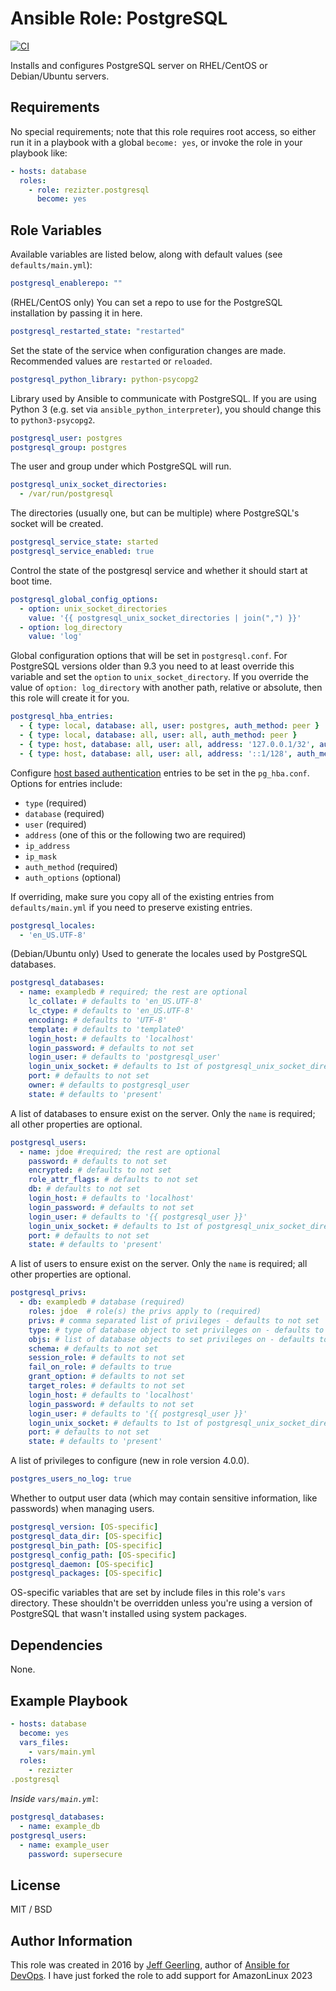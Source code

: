 # Ansible Role: PostgreSQL

[![CI](https://github.com/rezizter/ansible-role-postgresql/actions/workflows/ci.yml/badge.svg)](https://github.com/rezizter/ansible-role-postgresql/actions/workflows/ci.yml)

Installs and configures PostgreSQL server on RHEL/CentOS or Debian/Ubuntu servers.

## Requirements

No special requirements; note that this role requires root access, so either run it in a playbook with a global `become: yes`, or invoke the role in your playbook like:

```yaml
- hosts: database
  roles:
    - role: rezizter.postgresql
      become: yes
```
## Role Variables

Available variables are listed below, along with default values (see `defaults/main.yml`):

```yaml
postgresql_enablerepo: ""
```
(RHEL/CentOS only) You can set a repo to use for the PostgreSQL installation by passing it in here.

```yaml
postgresql_restarted_state: "restarted"
```

Set the state of the service when configuration changes are made. Recommended values are `restarted` or `reloaded`.

```yaml
postgresql_python_library: python-psycopg2
```

Library used by Ansible to communicate with PostgreSQL. If you are using Python 3 (e.g. set via `ansible_python_interpreter`), you should change this to `python3-psycopg2`.

```yaml
postgresql_user: postgres
postgresql_group: postgres
```

The user and group under which PostgreSQL will run.

```yaml
postgresql_unix_socket_directories:
  - /var/run/postgresql
```

The directories (usually one, but can be multiple) where PostgreSQL's socket will be created.

```yaml
postgresql_service_state: started
postgresql_service_enabled: true
```

Control the state of the postgresql service and whether it should start at boot time.

```yaml
postgresql_global_config_options:
  - option: unix_socket_directories
    value: '{{ postgresql_unix_socket_directories | join(",") }}'
  - option: log_directory
    value: 'log'
```
Global configuration options that will be set in `postgresql.conf`.
For PostgreSQL versions older than 9.3 you need to at least override this variable and set the `option` to `unix_socket_directory`.
If you override the value of `option: log_directory` with another path, relative or absolute, then this role will create it for you.

```yaml
postgresql_hba_entries:
  - { type: local, database: all, user: postgres, auth_method: peer }
  - { type: local, database: all, user: all, auth_method: peer }
  - { type: host, database: all, user: all, address: '127.0.0.1/32', auth_method: md5 }
  - { type: host, database: all, user: all, address: '::1/128', auth_method: md5 }
```

Configure [host based authentication](https://www.postgresql.org/docs/current/static/auth-pg-hba-conf.html) entries to be set in the `pg_hba.conf`. Options for entries include:

  - `type` (required)
  - `database` (required)
  - `user` (required)
  - `address` (one of this or the following two are required)
  - `ip_address`
  - `ip_mask`
  - `auth_method` (required)
  - `auth_options` (optional)

If overriding, make sure you copy all of the existing entries from `defaults/main.yml` if you need to preserve existing entries.

```yaml
postgresql_locales:
  - 'en_US.UTF-8'
```

(Debian/Ubuntu only) Used to generate the locales used by PostgreSQL databases.

```yaml
postgresql_databases:
  - name: exampledb # required; the rest are optional
    lc_collate: # defaults to 'en_US.UTF-8'
    lc_ctype: # defaults to 'en_US.UTF-8'
    encoding: # defaults to 'UTF-8'
    template: # defaults to 'template0'
    login_host: # defaults to 'localhost'
    login_password: # defaults to not set
    login_user: # defaults to 'postgresql_user'
    login_unix_socket: # defaults to 1st of postgresql_unix_socket_directories
    port: # defaults to not set
    owner: # defaults to postgresql_user
    state: # defaults to 'present'
```

A list of databases to ensure exist on the server. Only the `name` is required; all other properties are optional.

```yaml
postgresql_users:
  - name: jdoe #required; the rest are optional
    password: # defaults to not set
    encrypted: # defaults to not set
    role_attr_flags: # defaults to not set
    db: # defaults to not set
    login_host: # defaults to 'localhost'
    login_password: # defaults to not set
    login_user: # defaults to '{{ postgresql_user }}'
    login_unix_socket: # defaults to 1st of postgresql_unix_socket_directories
    port: # defaults to not set
    state: # defaults to 'present'
```

A list of users to ensure exist on the server. Only the `name` is required; all other properties are optional.

```yaml
postgresql_privs:
  - db: exampledb # database (required)
    roles: jdoe  # role(s) the privs apply to (required)
    privs: # comma separated list of privileges - defaults to not set
    type: # type of database object to set privileges on - defaults to not set
    objs: # list of database objects to set privileges on - defaults to not set
    schema: # defaults to not set
    session_role: # defaults to not set
    fail_on_role: # defaults to true
    grant_option: # defaults to not set
    target_roles: # defaults to not set
    login_host: # defaults to 'localhost'
    login_password: # defaults to not set
    login_user: # defaults to '{{ postgresql_user }}'
    login_unix_socket: # defaults to 1st of postgresql_unix_socket_directories
    port: # defaults to not set
    state: # defaults to 'present'
```

A list of privileges to configure (new in role version 4.0.0).

```yaml
postgres_users_no_log: true
```

Whether to output user data (which may contain sensitive information, like passwords) when managing users.

```yaml
postgresql_version: [OS-specific]
postgresql_data_dir: [OS-specific]
postgresql_bin_path: [OS-specific]
postgresql_config_path: [OS-specific]
postgresql_daemon: [OS-specific]
postgresql_packages: [OS-specific]
```

OS-specific variables that are set by include files in this role's `vars` directory. These shouldn't be overridden unless you're using a version of PostgreSQL that wasn't installed using system packages.

## Dependencies

None.

## Example Playbook

```yaml
- hosts: database
  become: yes
  vars_files:
    - vars/main.yml
  roles:
    - rezizter
.postgresql
```

*Inside `vars/main.yml`*:

```yaml
postgresql_databases:
  - name: example_db
postgresql_users:
  - name: example_user
    password: supersecure
```

## License

MIT / BSD

## Author Information

This role was created in 2016 by [Jeff Geerling](https://www.jeffgeerling.com/), author of [Ansible for DevOps](https://www.ansiblefordevops.com/).
I have just forked the role to add support for AmazonLinux 2023
